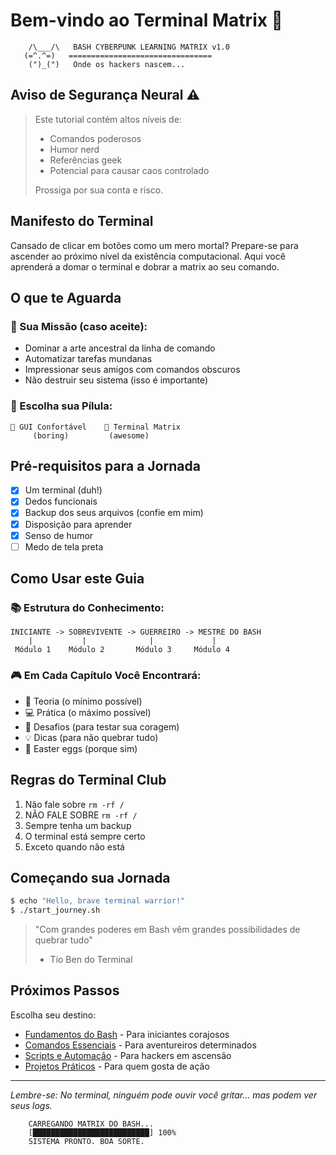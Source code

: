 # Bem-vindo ao Terminal Matrix 🤖

```ascii
    /\___/\   BASH CYBERPUNK LEARNING MATRIX v1.0
   (=^.^=)   ================================
    (")_(")   Onde os hackers nascem...
```

## Aviso de Segurança Neural ⚠️

> Este tutorial contém altos níveis de:
> - Comandos poderosos
> - Humor nerd
> - Referências geek
> - Potencial para causar caos controlado
> 
> Prossiga por sua conta e risco.

## Manifesto do Terminal

Cansado de clicar em botões como um mero mortal? 
Prepare-se para ascender ao próximo nível da existência computacional.
Aqui você aprenderá a domar o terminal e dobrar a matrix ao seu comando.

## O que te Aguarda

### 🎯 Sua Missão (caso aceite):
- Dominar a arte ancestral da linha de comando
- Automatizar tarefas mundanas
- Impressionar seus amigos com comandos obscuros
- Não destruir seu sistema (isso é importante)

### 💊 Escolha sua Pílula:

```ascii
🔵 GUI Confortável    🔴 Terminal Matrix
     (boring)         (awesome)
```

## Pré-requisitos para a Jornada

- [x] Um terminal (duh!)
- [x] Dedos funcionais
- [x] Backup dos seus arquivos (confie em mim)
- [x] Disposição para aprender
- [x] Senso de humor
- [ ] Medo de tela preta

## Como Usar este Guia

### 📚 Estrutura do Conhecimento:

```ascii
INICIANTE -> SOBREVIVENTE -> GUERREIRO -> MESTRE DO BASH
    |           |              |             |
 Módulo 1    Módulo 2       Módulo 3     Módulo 4
```

### 🎮 Em Cada Capítulo Você Encontrará:
- 📖 Teoria (o mínimo possível)
- 💻 Prática (o máximo possível)
- 🎯 Desafios (para testar sua coragem)
- 💡 Dicas (para não quebrar tudo)
- 🎵 Easter eggs (porque sim)

## Regras do Terminal Club

1. Não fale sobre `rm -rf /`
2. NÃO FALE SOBRE `rm -rf /`
3. Sempre tenha um backup
4. O terminal está sempre certo
5. Exceto quando não está

## Começando sua Jornada

```bash
$ echo "Hello, brave terminal warrior!"
$ ./start_journey.sh
```

> "Com grandes poderes em Bash vêm grandes possibilidades de quebrar tudo"
> - Tio Ben do Terminal

## Próximos Passos

Escolha seu destino:
- [Fundamentos do Bash](basics.md) - Para iniciantes corajosos
- [Comandos Essenciais](essential-commands.md) - Para aventureiros determinados
- [Scripts e Automação](scripting.md) - Para hackers em ascensão
- [Projetos Práticos](projects.md) - Para quem gosta de ação

---

_Lembre-se: No terminal, ninguém pode ouvir você gritar... mas podem ver seus logs._

```ascii
    CARREGANDO MATRIX DO BASH...
    [██████████████████████████] 100%
    SISTEMA PRONTO. BOA SORTE.
```